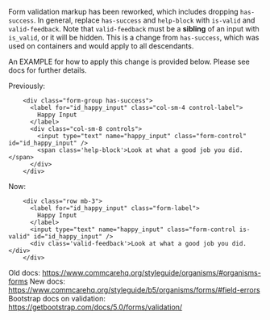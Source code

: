 Form validation markup has been reworked, which includes dropping `has-success`.
In general, replace `has-success` and `help-block` with `is-valid` and `valid-feedback`.
Note that `valid-feedback` must be a **sibling** of an input with `is_valid`, or it will be hidden.
This is a change from `has-success`, which was used on containers and would apply to all descendants.

An EXAMPLE for how to apply this change is provided below.
Please see docs for further details.

Previously:
```
    <div class="form-group has-success">
      <label for="id_happy_input" class="col-sm-4 control-label">
        Happy Input
      </label>
      <div class="col-sm-8 controls">
        <input type="text" name="happy_input" class="form-control" id="id_happy_input" />
        <span class='help-block'>Look at what a good job you did.</span>
      </div>
    </div>
```

Now:
```
    <div class="row mb-3">
      <label for="id_happy_input" class="form-label">
        Happy Input
      </label>
      <input type="text" name="happy_input" class="form-control is-valid" id="id_happy_input" />
      <div class='valid-feedback'>Look at what a good job you did.</div>
    </div>
```

Old docs: https://www.commcarehq.org/styleguide/organisms/#organisms-forms
New docs: https://www.commcarehq.org/styleguide/b5/organisms/forms/#field-errors
Bootstrap docs on validation: https://getbootstrap.com/docs/5.0/forms/validation/
